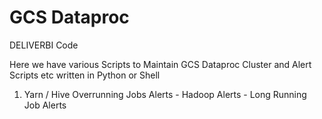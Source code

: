 # GCS Dataproc
DELIVERBI Code

Here we have various Scripts to Maintain GCS Dataproc Cluster and Alert Scripts etc written in Python or Shell

1. Yarn / Hive Overrunning Jobs Alerts - Hadoop Alerts - Long Running Job Alerts

